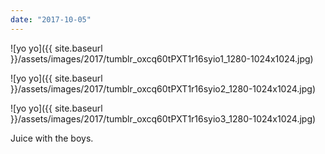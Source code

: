 ```yaml
---
date: "2017-10-05"
---
```


![yo yo]({{ site.baseurl }}/assets/images/2017/tumblr_oxcq60tPXT1r16syio1_1280-1024x1024.jpg)

![yo yo]({{ site.baseurl }}/assets/images/2017/tumblr_oxcq60tPXT1r16syio2_1280-1024x1024.jpg)

![yo yo]({{ site.baseurl }}/assets/images/2017/tumblr_oxcq60tPXT1r16syio3_1280-1024x1024.jpg)

Juice with the boys.
